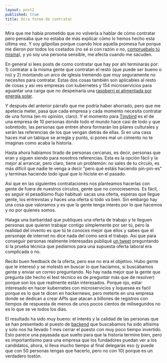 ```yaml
---
layout: post2
published: true
title: Otra forma de contratar
---
```


Mira que me había prometido que no volvería a hablar de cómo contratar pero pensaba que no estaba de más explicar cómo lo hemos hecho esta última vez. Y soy gilipollas porque cuando hice aquella promesa fue porque me dieron por todos los costados (no sé si con razón o no, [compruebalo tú misma](http://javisantana.com/2017/11/02/hiring-en-un-startup.html)), y yo soy una persona sensible, me afecta cuando me sacuden.

En general si lees posts de como contratar que hay por ahí terminarás por: 1) contratar a la misma gente que contratan el resto (que puede ser bueno o no) y 2) montando un arco de iglesia tremendo que muy seguramente no necesites para contratar. Estas dos cosas también son aplicables al resto de cosas y así ves empresas con kubernetes y 154 microservicios para aguantar una carga que no despeinaría una [raspberri pi alimentada por energía solar](https://solar.lowtechmagazine.com/2020/01/how-sustainable-is-a-solar-powered-website.html).

Y después del anterior párrafo que me podría haber ahorrado, pero que me apetecía meter, pasa que cada empresa y cada momento necesita contratar de una forma (en mi opinión, claro). Y el momento para [Tinybird](https://tinybird.co) es el de una empresa de 10 personas donde todo el mundo hace casi de todo y que sobretodo, las personas que entren ahora formarán los pilares culturales y serán las referencias de los que vengan detrás de ellas. Si en una casa haces mal un tabique se arregla y punto, si pones mal un cimiento no te imaginas como acaba la historia.

Hasta ahora habíamos tirado de personas cercanas, es decir, personas que eran y siguen siendo para nosotros referencias. Esta es la opción fácil y la mejor al arrancar, pero claro, tiene un problemón: no sales de tu círculo, es más difícil que nadie te venga a decir "pero qué estáis haciendo pin-pin-es" y terminas haciendo todo igual que lo hiciste en el pasado.

Así que en las siguientes contrataciones nos planteamos hacerlas con gente de fuera de nuestros círculos, gente que no conociesemos. Es fácil, es seguir el pesadísimo flujo habitual: sacas una oferta, esperas que llegue gente, los entrevistas y haces una oferta si todo va bien. Sin embargo hay una cosa que valoramos y es que la gente tenga interés por lo que hacemos y no por quienes somos.

Halaga una barbaridad que publiques una oferta de trabajo y te lleguen personas que quieren trabajar contigo símplemente por ser tú, pero la realidad del invento es que tú te conoces mejor que ellos y sabes que el personaje de internet no dice nada del como será el trabajo. Así que para conseguir personas realmente interesadas publiqué [un tweet](https://twitter.com/javisantana/status/1321502927656308736) preguntando si la prueba técnica que pedíamos para una supuesta oferta laboral era complicada o no.

Recibí buen feedback de la oferta, pero ese no era el objetivo. Hubo gente que le interesó y se molestó en buscar lo que hacíamos, si buscábamos gente y enviar un correo preguntando. No hay nada mejor que la gente que pregunta (de hecho el test técnico es de preguntar más que de resolver) porque son los que realmente están interesados. Porque ojo, estar interesado en hacer kubernetes con microservicios y loquesea es faćil porque es lo que te dicen en hackernews, pero meterte en una empresa donde se dedican a crear APIs que atacan a billones de registros con tiempos de respuesta de menos de unos pocos cientos de milisegundos no es lo que se ve todos los días.

El resultado ha sido muy bueno: el interés y la calidad de las personas que se han presentado al puesto de [backend](https://www.tinybird.co/jobs/backend-developer) que buscabamos ha sido altísima y solo nos ha llevado 1 mes cerrar el puesto con muy poco tiempo invertido. Esto parece una payasada que suelto para que la historia termine bien, pero es importantísimo para una empresa que los fundadores puedan ver a los candidatos, ahora, si lleva mucho tiempo al final delegarás eso (y puede que con 50 personas tengas que hacerlo, pero no con 10) porque es un verdadero tostón.






